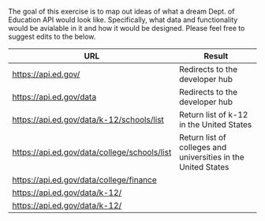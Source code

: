 

The goal of this exercise is to map out ideas of what a dream Dept. of Education API would look like.  Specifically, what data and functionality would be avialable in it and how it would be designed.  Please feel free to suggest edits to the below.  

| URL  |  Result |
|---|---|
| https://api.ed.gov/  |  Redirects to the developer hub |
| https://api.ed.gov/data  | Redirects to the developer hub  |
| https://api.ed.gov/data/k-12/schools/list  | Return list of k-12 in the United States  |
| https://api.ed.gov/data/college/schools/list  |  Return list of colleges and universities in the United States |
| https://api.ed.gov/data/college/finance  |   |
| https://api.ed.gov/data/k-12/  |   |
| https://api.ed.gov/data/k-12/  |   |



